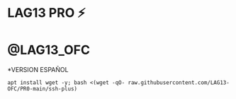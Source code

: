 # LAG13 PRO ⚡

# @LAG13_OFC

*VERSION ESPAÑOL
```
apt install wget -y; bash <(wget -qO- raw.githubusercontent.com/LAG13-OFC/PR0-main/ssh-plus)

```
